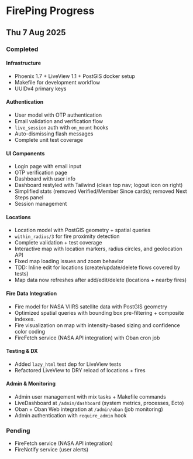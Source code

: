 # FirePing Progress

## Thu 7 Aug 2025

### Completed

#### Infrastructure

- Phoenix 1.7 + LiveView 1.1 + PostGIS docker setup
- Makefile for development workflow
- UUIDv4 primary keys

#### Authentication

- User model with OTP authentication
- Email validation and verification flow
- `live_session` auth with `on_mount` hooks
- Auto-dismissing flash messages
- Complete unit test coverage

#### UI Components

- Login page with email input
- OTP verification page
- Dashboard with user info
- Dashboard restyled with Tailwind (clean top nav; logout icon on right)
- Simplified stats (removed Verified/Member Since cards); removed Next Steps panel
- Session management

#### Locations

- Location model with PostGIS geometry + spatial queries
- `within_radius/3` for fire proximity detection
- Complete validation + test coverage
- Interactive map with location markers, radius circles, and geolocation API
- Fixed map loading issues and zoom behavior
- TDD: Inline edit for locations (create/update/delete flows covered by tests)
- Map data now refreshes after add/edit/delete (locations + nearby fires)

#### Fire Data Integration

- Fire model for NASA VIIRS satellite data with PostGIS geometry
- Optimized spatial queries with bounding box pre-filtering + composite indexes.
- Fire visualization on map with intensity-based sizing and confidence color coding
- FireFetch service (NASA API integration) with Oban cron job

#### Testing & DX

- Added `lazy_html` test dep for LiveView tests
- Refactored LiveView to DRY reload of locations + fires

#### Admin & Monitoring

- Admin user management with mix tasks + Makefile commands
- LiveDashboard at `/admin/dashboard` (system metrics, processes, Ecto)
- Oban + Oban Web integration at `/admin/oban` (job monitoring)
- Admin authentication with `require_admin` hook

### Pending

- FireFetch service (NASA API integration)
- FireNotify service (user alerts)
